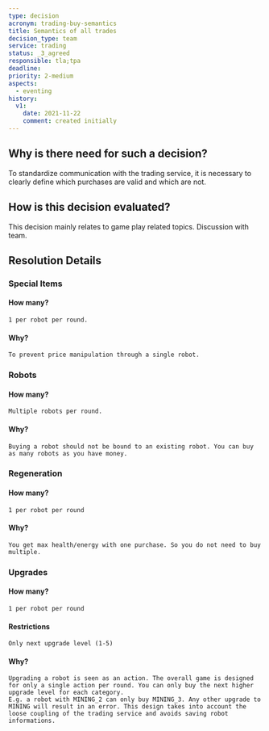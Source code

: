 ```yaml
---
type: decision
acronym: trading-buy-semantics
title: Semantics of all trades
decision_type: team
service: trading
status: _3_agreed
responsible: tla;tpa
deadline:
priority: 2-medium
aspects:
  - eventing
history:
  v1:
    date: 2021-11-22
    comment: created initially
---
```


## Why is there need for such a decision?

To standardize communication with the trading service, it is necessary to clearly define which purchases are valid and which are not. 
    
## How is this decision evaluated?

This decision mainly relates to game play related topics. Discussion with team. 

## Resolution Details

### Special Items

#### How many? 
    1 per robot per round.

#### Why?
    To prevent price manipulation through a single robot.


### Robots

#### How many? 
    Multiple robots per round.

#### Why?
    Buying a robot should not be bound to an existing robot. You can buy as many robots as you have money. 


### Regeneration

#### How many? 
    1 per robot per round

#### Why?
    You get max health/energy with one purchase. So you do not need to buy multiple.


### Upgrades

#### How many? 
    1 per robot per round

#### Restrictions
    Only next upgrade level (1-5)

#### Why?
    Upgrading a robot is seen as an action. The overall game is designed for only a single action per round. You can only buy the next higher upgrade level for each category.
    E.g. a robot with MINING_2 can only buy MINING_3. Any other upgrade to MINING will result in an error. This design takes into account the loose coupling of the trading service and avoids saving robot informations.
